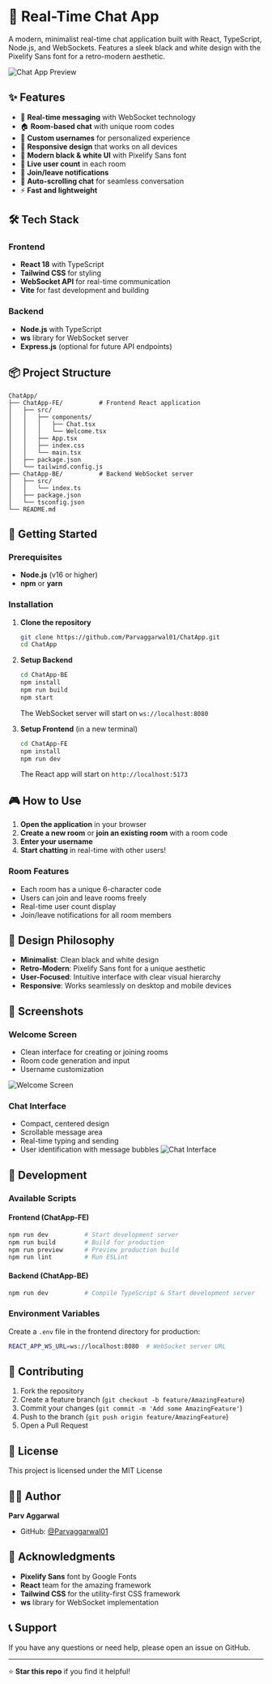# 🚀 Real-Time Chat App

A modern, minimalist real-time chat application built with React, TypeScript, Node.js, and WebSockets. Features a sleek black and white design with the Pixelify Sans font for a retro-modern aesthetic.

![Chat App Preview](https://res.cloudinary.com/dyhhp3yie/image/upload/v1758230777/Screenshot_2025-09-19_at_2.55.43_AM_k1gifx.png)

## ✨ Features

- 🎯 **Real-time messaging** with WebSocket technology
- 🏠 **Room-based chat** with unique room codes
- 👤 **Custom usernames** for personalized experience
- 📱 **Responsive design** that works on all devices
- 🎨 **Modern black & white UI** with Pixelify Sans font
- 👥 **Live user count** in each room
- 🔔 **Join/leave notifications**
- 📜 **Auto-scrolling chat** for seamless conversation
- ⚡ **Fast and lightweight**

## 🛠️ Tech Stack

### Frontend
- **React 18** with TypeScript
- **Tailwind CSS** for styling
- **WebSocket API** for real-time communication
- **Vite** for fast development and building

### Backend
- **Node.js** with TypeScript
- **ws** library for WebSocket server
- **Express.js** (optional for future API endpoints)

## 📦 Project Structure

```
ChatApp/
├── ChatApp-FE/          # Frontend React application
│   ├── src/
│   │   ├── components/
│   │   │   ├── Chat.tsx
│   │   │   └── Welcome.tsx
│   │   ├── App.tsx
│   │   ├── index.css
│   │   └── main.tsx
│   ├── package.json
│   └── tailwind.config.js
├── ChatApp-BE/          # Backend WebSocket server
│   ├── src/
│   │   └── index.ts
│   ├── package.json
│   └── tsconfig.json
└── README.md
```

## 🚀 Getting Started

### Prerequisites

- **Node.js** (v16 or higher)
- **npm** or **yarn**

### Installation

1. **Clone the repository**
   ```bash
   git clone https://github.com/Parvaggarwal01/ChatApp.git
   cd ChatApp
   ```

2. **Setup Backend**
   ```bash
   cd ChatApp-BE
   npm install
   npm run build
   npm start
   ```
   The WebSocket server will start on `ws://localhost:8080`

3. **Setup Frontend** (in a new terminal)
   ```bash
   cd ChatApp-FE
   npm install
   npm run dev
   ```
   The React app will start on `http://localhost:5173`

## 🎮 How to Use

1. **Open the application** in your browser
2. **Create a new room** or **join an existing room** with a room code
3. **Enter your username**
4. **Start chatting** in real-time with other users!

### Room Features
- Each room has a unique 6-character code
- Users can join and leave rooms freely
- Real-time user count display
- Join/leave notifications for all room members

## 🎨 Design Philosophy

- **Minimalist**: Clean black and white design
- **Retro-Modern**: Pixelify Sans font for a unique aesthetic
- **User-Focused**: Intuitive interface with clear visual hierarchy
- **Responsive**: Works seamlessly on desktop and mobile devices

## 📱 Screenshots

### Welcome Screen
- Clean interface for creating or joining rooms
- Room code generation and input
- Username customization

![Welcome Screen](https://res.cloudinary.com/dyhhp3yie/image/upload/v1758230777/Screenshot_2025-09-19_at_2.55.43_AM_k1gifx.png)

### Chat Interface
- Compact, centered design
- Scrollable message area
- Real-time typing and sending
- User identification with message bubbles
![Chat Interface](https://res.cloudinary.com/dyhhp3yie/image/upload/v1758230846/Screenshot_2025-09-19_at_2.57.08_AM_m4f72k.png )

## 🔧 Development

### Available Scripts

#### Frontend (ChatApp-FE)
```bash
npm run dev          # Start development server
npm run build        # Build for production
npm run preview      # Preview production build
npm run lint         # Run ESLint
```

#### Backend (ChatApp-BE)
```bash
npm run dev          # Compile TypeScript & Start development server
```

### Environment Variables

Create a `.env` file in the frontend directory for production:
```bash
REACT_APP_WS_URL=ws://localhost:8080  # WebSocket server URL
```


## 🤝 Contributing

1. Fork the repository
2. Create a feature branch (`git checkout -b feature/AmazingFeature`)
3. Commit your changes (`git commit -m 'Add some AmazingFeature'`)
4. Push to the branch (`git push origin feature/AmazingFeature`)
5. Open a Pull Request

## 📝 License

This project is licensed under the MIT License

## 👨‍💻 Author

**Parv Aggarwal**
- GitHub: [@Parvaggarwal01](https://github.com/parvaggarwal01)

## 🙏 Acknowledgments

- **Pixelify Sans** font by Google Fonts
- **React** team for the amazing framework
- **Tailwind CSS** for the utility-first CSS framework
- **ws** library for WebSocket implementation

## 📞 Support

If you have any questions or need help, please open an issue on GitHub.

---

⭐ **Star this repo** if you find it helpful!